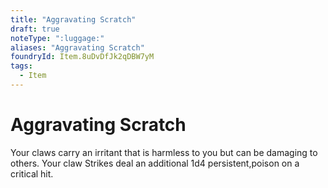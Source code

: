 ```yaml
---
title: "Aggravating Scratch"
draft: true
noteType: ":luggage:"
aliases: "Aggravating Scratch"
foundryId: Item.8uDvDfJk2qDBW7yM
tags:
  - Item
---
```


# Aggravating Scratch

Your claws carry an irritant that is harmless to you but can be damaging to others. Your claw Strikes deal an additional 1d4 persistent,poison on a critical hit.
